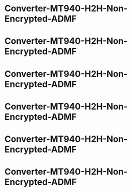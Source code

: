# Converter-MT940-H2H-Non-Encrypted-ADMF
# Converter-MT940-H2H-Non-Encrypted-ADMF
# Converter-MT940-H2H-Non-Encrypted-ADMF
# Converter-MT940-H2H-Non-Encrypted-ADMF
# Converter-MT940-H2H-Non-Encrypted-ADMF
# Converter-MT940-H2H-Non-Encrypted-ADMF
